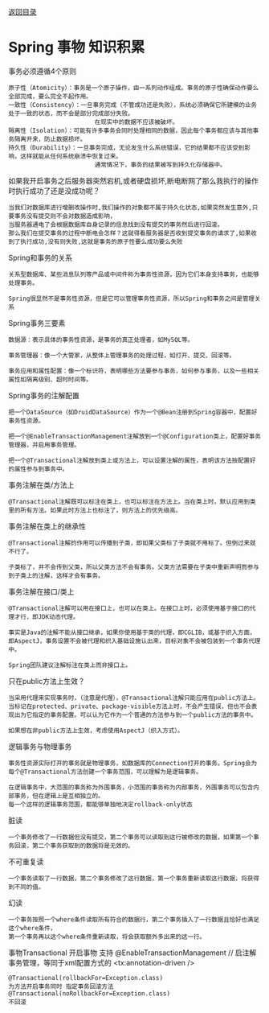 <p>
    <a href="#" onclick="refreshContent('spring')">返回目录</a>
</p>

# Spring 事物 知识积累

事务必须遵循4个原则

    原子性（Atomicity）：事务是一个原子操作，由一系列动作组成。事务的原子性确保动作要么全部完成，要么完全不起作用。
    一致性（Consistency）：一旦事务完成（不管成功还是失败），系统必须确保它所建模的业务处于一致的状态，而不会是部分完成部分失败。
                            在现实中的数据不应该被破坏。
    隔离性（Isolation）：可能有许多事务会同时处理相同的数据，因此每个事务都应该与其他事务隔离开来，防止数据损坏。
    持久性（Durability）：一旦事务完成，无论发生什么系统错误，它的结果都不应该受到影响，这样就能从任何系统崩溃中恢复过来。
                            通常情况下，事务的结果被写到持久化存储器中。

如果我开启事务之后服务器突然宕机,或者硬盘损坏,断电断网了那么我执行的操作时执行成功了还是没成功呢？

    当我们对数据库进行增删改操作时,我们操作的对象都不属于持久化状态,如果突然发生意外,只要事务没有提交则不会对数据造成影响，
    当服务器通电了会根据数据库自身记录的信息找到没有提交的事务然后进行回滚。
    那么我们在提交事务的过程中断电会怎样？这就得看服务器是否收到提交事务的请求了,如果收到了执行成功,没有则失败,这就是事务的原子性要么成功要么失败

Spring和事务的关系

    关系型数据库、某些消息队列等产品或中间件称为事务性资源，因为它们本身支持事务，也能够处理事务。

    Spring很显然不是事务性资源，但是它可以管理事务性资源，所以Spring和事务之间是管理关系

Spring事务三要素

    数据源：表示具体的事务性资源，是事务的真正处理者，如MySQL等。

    事务管理器：像一个大管家，从整体上管理事务的处理过程，如打开、提交、回滚等。

    事务应用和属性配置：像一个标识符，表明哪些方法要参与事务，如何参与事务，以及一些相关属性如隔离级别、超时时间等。

Spring事务的注解配置

    把一个DataSource（如DruidDataSource）作为一个@Bean注册到Spring容器中，配置好事务性资源。

    把一个@EnableTransactionManagement注解放到一个@Configuration类上，配置好事务管理器，并启用事务管理。

    把一个@Transactional注解放到类上或方法上，可以设置注解的属性，表明该方法按配置好的属性参与到事务中。

事务注解在类/方法上

    @Transactional注解既可以标注在类上，也可以标注在方法上。当在类上时，默认应用到类里的所有方法。如果此时方法上也标注了，则方法上的优先级高。

事务注解在类上的继承性

    @Transactional注解的作用可以传播到子类，即如果父类标了子类就不用标了。但倒过来就不行了。

    子类标了，并不会传到父类，所以父类方法不会有事务。父类方法需要在子类中重新声明而参与到子类上的注解，这样才会有事务。

事务注解在接口/类上

    @Transactional注解可以用在接口上，也可以在类上。在接口上时，必须使用基于接口的代理才行，即JDK动态代理。

    事实是Java的注解不能从接口继承，如果你使用基于类的代理，即CGLIB，或基于织入方面，即AspectJ，事务设置不会被代理和织入基础设施认出来，目标对象不会被包装到一个事务代理中。

    Spring团队建议注解标注在类上而非接口上。

只在public方法上生效？

    当采用代理来实现事务时，（注意是代理），@Transactional注解只能应用在public方法上。当标记在protected、private、package-visible方法上时，不会产生错误，但也不会表现出为它指定的事务配置。可以认为它作为一个普通的方法参与到一个public方法的事务中。

    如果想在非public方法上生效，考虑使用AspectJ（织入方式）。

逻辑事务与物理事务

    事务性资源实际打开的事务就是物理事务，如数据库的Connection打开的事务。Spring会为每个@Transactional方法创建一个事务范围，可以理解为是逻辑事务。

    在逻辑事务中，大范围的事务称为外围事务，小范围的事务称为内部事务，外围事务可以包含内部事务，但在逻辑上是互相独立的。
    每一个这样的逻辑事务范围，都能够单独地决定rollback-only状态

脏读

    一个事务修改了一行数据但没有提交，第二个事务可以读取到这行被修改的数据，如果第一个事务回滚，第二个事务获取到的数据将是无效的。

不可重复读

    一个事务读取了一行数据，第二个事务修改了这行数据，第一个事务重新读取这行数据，将获得到不同的值。

幻读

    一个事务按照一个where条件读取所有符合的数据行，第二个事务插入了一行数据且恰好也满足这个where条件，
    第一个事务再以这个where条件重新读取，将会获取额外多出来的这一行。

事物Transactional 开启事物 支持 @EnableTransactionManagement // 启注解事务管理，等同于xml配置方式的 <tx:annotation-driven />

    @Transactional(rollbackFor=Exception.class)  
    为方法开启事务同时 指定事务回滚方法
    @Transactional(noRollbackFor=Exception.class)
    不回滚    




















    